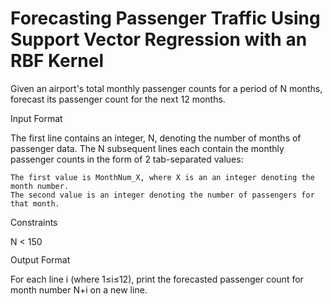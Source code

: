 # Forecasting Passenger Traffic Using Support Vector Regression with an RBF Kernel

Given an airport's total monthly passenger counts for a period of N months, forecast its passenger count for the next 12 months. 

Input Format

The first line contains an integer, N, denoting the number of months of passenger data. The N subsequent lines each contain the monthly passenger counts in the form of 2 tab-separated values:

    The first value is MonthNum_X, where X is an an integer denoting the month number.
    The second value is an integer denoting the number of passengers for that month.

Constraints

<img src="http://www.sciweavers.org/tex2img.php?eq=N%20%3C%20150&bc=White&fc=Black&im=jpg&fs=12&ff=arev&edit=0" align="center" border="0" alt="N < 150" width="71" height="15" />

Output Format

For each line i (where  1≤i≤12), print the forecasted passenger count for month number N+i on a new line.

